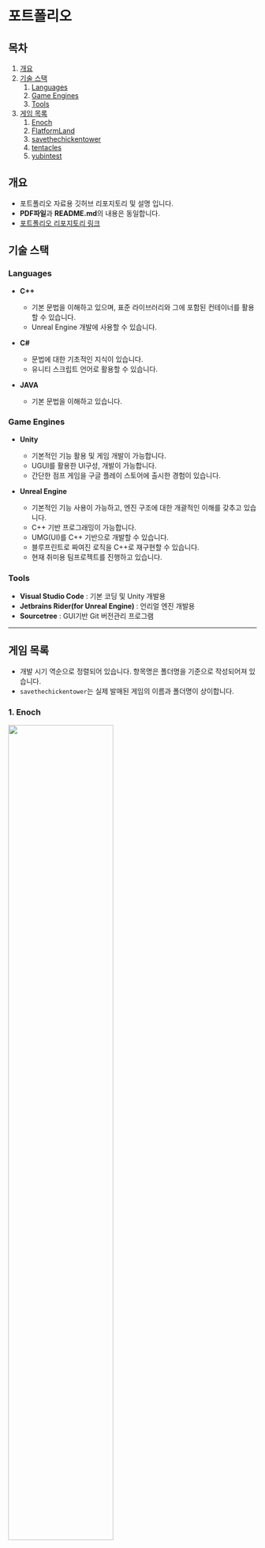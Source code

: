 포트폴리오
=============
## 목차

1. [개요](#개요)
1. [기술 스택](#기술-스택)
    1. [Languages](#Languages)
    2. [Game Engines](#Game-Engines)
    3. [Tools](#Tools)
1. [게임 목록](#게임-목록)
    1. [Enoch](#1-Enoch)
    1. [FlatformLand](#2-FlatformLand)    
    1. [savethechickentower](#3-savethechickentower)
    1. [tentacles](#4-tentacles)
    1. [yubintest](#5-yubintest)

## 개요
* 포트폴리오 자료용 깃허브 리포지토리 및 설명 입니다.
* **PDF파일**과 **README.md**의 내용은 동일합니다.
* [포트폴리오 리포지토리 링크](https://github.com/kimyubin/Portfolio)      
## 기술 스택

### Languages
* **C++**
    
    * 기본 문법을 이해하고 있으며, 표준 라이브러리와 그에 포함된 컨테이너를 활용할 수 있습니다.
    * Unreal Engine 개발에 사용할 수 있습니다.

* **C#**

    * 문법에 대한 기초적인 지식이 있습니다.
    * 유니티 스크립트 언어로 활용할 수 있습니다.
    
* **JAVA**
        
    * 기본 문법을 이해하고 있습니다.

### Game Engines
* **Unity**
    * 기본적인 기능 활용 및 게임 개발이 가능합니다.
    * UGUI를 활용한 UI구성, 개발이 가능합니다.
    * 간단한 점프 게임을 구글 플레이 스토어에 출시한 경험이 있습니다.

* **Unreal Engine**
    * 기본적인 기능 사용이 가능하고, 엔진 구조에 대한 개괄적인 이해를 갖추고 있습니다.
    * C++ 기반 프로그래밍이 가능합니다. 
    * UMG(UI)를 C++ 기반으로 개발할 수 있습니다.
    * 블루프린트로 짜여진 로직을 C++로 재구현할 수 있습니다.
    * 현재 취미용 팀프로젝트를 진행하고 있습니다.


### Tools
* **Visual Studio Code** : 기본 코딩 및 Unity 개발용
* **Jetbrains Rider(for Unreal Engine)** : 언리얼 엔진 개발용
* **Sourcetree** : GUI기반 Git 버전관리 프로그램

----------------------------------------------------------------

## 게임 목록
* 개발 시기 역순으로 정렬되어 있습니다. 항목명은 폴더명을 기준으로 작성되어져 있습니다.
* ```savethechickentower```는 실제 발매된 게임의 이름과 폴더명이 상이합니다.
### 1. Enoch
<img src="./Images/Enoch01.png" width="65%"></img>
<img src="./Images/Enoch02.png" width="65%"></img>

|프로젝트 명|Enoch|
|:---|:---|
|유형|언리얼 팀 프로젝트|
|개발 인원|기획 1명, 클라이언트 프로그래머 2명, 서버 프로그래머 2명|
|개발 목적|취미|
|담당 영역 | UI, Drag&Drop 용병 구매/판매/배치/합성, 데이터 저장/불러오기|
|엔진 버전|Unreal Engine 4.27.2|

* 설명 
    * 오토체스류 게임(오토배틀러)
        * 비동기 기반 오토체스 게임을 목표로 만들고 있습니다.
        * 상점에서 용병이 등장할 확률은, 같은 게임에 있는 플레이어 기반이 아닌 이전에 플레이했던 기록을 바탕으로 생성된 적들의 풀(이하 적풀. Enemy Pool)을 기반으로 정해집니다.
        * 각 9명으로 이루어진 적풀 3개 중 1개를 플레이어가 고르면, 이를 바탕으로 상점이 구성될 예정입니다.
        * 현재 생성되는 적풀의 구성은 모두 랜덤입니다.
    * 폴더 안에는 서버 코드와 언리얼 엔진 코드가 모두 포함되어져 있습니다.
        * 언리얼 엔진 파트는 ```\Portfolio\1. Enoch\Code\Enoch```하위 폴더에 위치해 있습니다.
        * 언리얼 엔진에서 구동되는 소스는 ```\Portfolio\1. Enoch\Code\Enoch\Source\Enoch```에 위치해 있습니다.
    * 개발 진행 중

* 지원자 구현 목록
    * 메인 화면 및 각 레벨 간 이동
    * 적풀 전체
        * 적풀 선택화면 UI
        * 적풀 내부 용병 정보 처리 로직
        * 리롤, 선택 등 내부 로직
        * 적풀 선택 후 적 용병 필드 스폰
    * 상점, 인벤토리 및 Drag&Drop 기능 전체
        * 상점, 인벤토리 내부 로직
        * 상점, 인벤토리 간 용병의 구매/판매
        * 필드 용병의 Drag&Drop 배치/회수
        * 용병 구매 시, 필드/인벤토리에 있는 용병 자동 합성 구현.

    * 저장, 체력바, 사망 판정, 전투 결과 UI 구현(우측 골드/레벨 창 및 용병 정보창 제외)
        * 필드 데이터 저장 및 로드(스폰)(좌하단 UI)
    * 마우스 휠을 통한 카메라 각도 조정 및 필드 용병 각도 조정
    
    * 구현 소스 목록
            
        |\Source\Enoch|\Source\Enoch\UIs|\Source\Enoch\Commons|
        |:---|:---|:---|
        |CommanderWrapper.cpp|EnemyPoolPanel.cpp|Commander.cpp|
        |CommanderWrapper.h|EnemyPoolPanel.h|Commander.h|
        |DragImage.cpp|EnochFightResultUI.cpp||
        |DragImage.h|EnochFightResultUI.h||
        |Enoch.Build.cs|FieldDragDetector.cpp||
        |EnochDragDropOP.cpp|FieldDragDetector.h||
        |EnochDragDropOP.h|FreeLancerDeathUI.cpp||
        |EnochField.cpp|FreeLancerDeathUI.h||
        |EnochField.h|FreeLancerHPBar.cpp||
        |EnochFieldSaveSlot.cpp|FreeLancerHPBar.h||
        |EnochFieldSaveSlot.h|PlayMenuUIManager.cpp||
        |EnochGameInstance.cpp|PlayMenuUIManager.h||
        |EnochGameInstance.h|SelectEnemyPoolUI.cpp||
        |EnochGameModeBase.cpp|SelectEnemyPoolUI.h||
        |EnochGameModeBase.h|UniformSlot.cpp||
        |EnochMouseController.cpp|UniformSlot.h||
        |EnochMouseController.h|||
        |EnochSaveField.cpp|||
        |EnochSaveField.h|||

### 2. FlatformLand
<img src="./Images/FlatformLand01.png" width="65%"></img>
<img src="./Images/FlatformLand02.png" width="65%"></img>


|프로젝트 명|FlatformLand|
|:---|:---|
|유형|유니티 개인 프로젝트|
|개발 인원|1명|
|개발 목적|취미|
|엔진 버전 | Unity 2019.3.0f3|

* 설명
    * 로프를 이용한 2D 플랫포머 게임    
* 지원자 구현 목록
    * 자연스러운 안티 에일리어싱을 위해 3D 모델로 구현
    * 로프 조준(c키), 로프 발사 및 당김(v키)
    * 장애물에 대한 로프 꺽임 구현.
    * 유니티 애니메이션이 아닌, FSM를 통한 캐릭터 애니메이션 구현(오브젝트를 직접 회전 시키는 방식)
    * 사망 판정 및 부활

### 3. savethechickentower
<img src="./Images/BeyondtheSky01.png" width="25%"></img>
<img src="./Images/BeyondtheSky02.png" width="25%"></img>
<img src="./Images/BeyondtheSky03.png" width="25%"></img><br/>

|프로젝트 명|BeyondtheSky(하늘 너머로)|
|:---|:---|
|유형|유니티 개인 프로젝트|
|개발 인원|1명|
|개발 목적| 구글 플레이 스토어 출시 |
|엔진 버전 | Unity 2019.3.0f3|
|다운로드 링크|[구글 플레이스토어](https://play.google.com/store/apps/details?id=com.KimFriedChicken.beyondthesky)|

* 설명
    * 초기 컨샙이 변경되어 폴더명과 실제 프로젝트명이 다릅니다.
    * 두들 점프와 비슷한 점프 게임이며, 어린왕자와 사막 여우 이야기를 각색했습니다.
* 구현 목록
    * 기울기 센서 대신 터치로 좌우 이동
    * 플랫폼(발판) 및 아이템 자동 생성 구현
    * 게임 오버, 클리어, 최고 기록, 중간저장 기능 구현
    * Json 기반 암호화된 데이터 저장 구현
    * 광고 삽입
    * 세팅 메뉴 및 기타 UI 구현

### 4. tentacles
<img src="./Images/tentacles01.PNG" width="65%"></img>
<img src="./Images/tentacles02.PNG" width="65%"></img>

|프로젝트 명|tentacles|
|:---|:---|
|유형|유니티 팀 프로젝트|
|개발 인원|기획 1명, 프로그래밍 2명|
|개발 목적|취미|
|담당 영역 | 캐릭터 스킬 일부, UI, 맵, 시스템 기능 프로그래밍|
|엔진 버전 | Unity 2019.1.0f2|

* 설명
    * 2D 플랫포머 게임
* 지원자 구현 목록
    * 픽셀 퍼펙트/시네머신을 사용해 자연스러운 화면과 카메라 워크 적용
    * 맵 전체 구현
    * UI 전체 구현
    * 시스템 기능 구현
        * 저장/불러오기(Json 기반)
        * 화면 전환/게임 종료
        * 일시정지(ESC) 및 메뉴 화면       
    * 플레이어 캐릭터 스킬 일부 구현
        * 상하 버튼으로 상하 시야 확보
        * 촉수 점프(c키). 공중 혹은 벼랑 끝에서 원거리 점프 가능.
        * 다리(bridge) 아래로 통과. 점프키(z)+↓키로 통과.
        * 체력 관리
        * 스킬 습득 시스템

### 5. yubintest
<img src="./Images/yubintest01.PNG" width="65%"></img>

|프로젝트 명|yubintest|
|:---|:---|
|유형|유니티 개인 프로젝트|
|개발 인원|1명|
|개발 목적|유니티 입문 공부용 프로젝트|
|엔진 버전 | Unity 2018.3.2f1|
* 설명
    * 2D 플랫포머 게임
* 구현 목록
    * 픽셀 퍼펙트/시네머신을 사용해 자연스러운 화면과 카메라 워크 적용
    * 플레이어 
        * 근거리/대시/원거리 공격(X, Z키), 점프(Space), 벽 점프, 벽 고정(Shift), 피격 구현        
    * 몬스터 
        * 순찰, 플레이어 감지, 원거리 공격 구현
    

 

    